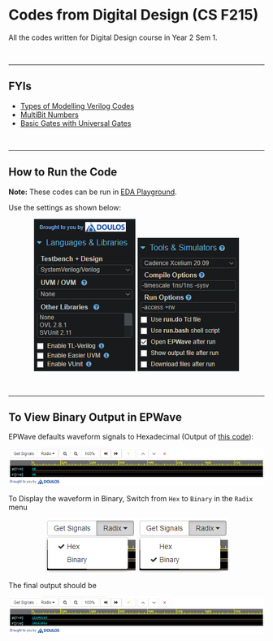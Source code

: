 # Codes from Digital Design (CS F215)

All the codes written for Digital Design course in Year 2 Sem 1.

<br>

---

## FYIs

- [Types of Modelling Verilog Codes](/Year%202/Digital%20Design/.FYI1.md)
- [MultiBit Numbers](/Year%202/Digital%20Design/.FYI2.md)
- [Basic Gates with Universal Gates](/Year%202/Digital%20Design/.FYI3.md)

<br>

---

## How to Run the Code

**Note:** These codes can be run in [EDA Playground](https://edaplayground.com).

Use the settings as shown below:

<p align="center">

<img src="/Year%202/Digital%20Design/.assets/langnlibspart1.png" alt="Language settings" title="Language settings" data-align="center">

<img src="/Year%202/Digital%20Design/.assets/toolsnsimspart2.png" title="Tools & Simulators settings" alt="Tools & Simulators settings" data-align="center">

</p>

<br>

---

## To View Binary Output in EPWave

EPWave defaults waveform signals to Hexadecimal (Output of [this code](Year%202/Digital%20Design/Self%20Evaluation%20Programs/Expt04/SE09_GrayCodetoBinary.sv)):

<p align="center">

<img src="/Year%202/Digital%20Design/.assets/EPWave_Hex_op.png" alt="EPWave Hex Output" title="EPWave Hex Output">

</p>

To Display the waveform in Binary, Switch from `Hex` to `Binary` in the `Radix` menu

<p align="center">

<img src="/Year%202/Digital%20Design/.assets/EPWave_Hex_Radix.png" alt="EPWave Hex Radix" title="EPWave Hex Radix">

<img src="/Year%202/Digital%20Design/.assets/EPWave_Binary_Radix.png" alt="EPWave Binary Radix" title="EPWave Binary Radix">

</p>

The final output should be

<p align="center">

<img src="/Year%202/Digital%20Design/.assets/EPWave_Binary_op.png" alt="EPWave Binary Output" title="EPWave Binary Output">

</p>
